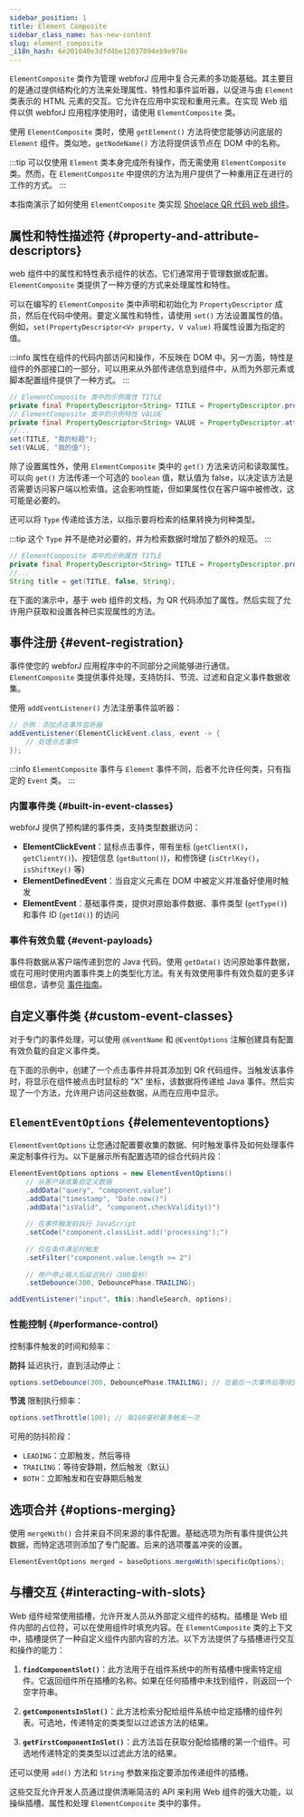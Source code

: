 ```yaml
---
sidebar_position: 1
title: Element Composite
sidebar_class_name: has-new-content
slug: element_composite
_i18n_hash: 6e201040e3dfd4be12037094eb9e978e
---
```

<DocChip chip='since' label='23.06' />
<JavadocLink type="foundation" location="com/webforj/component/element/ElementComposite" top='true'/>

`ElementComposite` 类作为管理 webforJ 应用中复合元素的多功能基础。其主要目的是通过提供结构化的方法来处理属性、特性和事件监听器，以促进与由 `Element` 类表示的 HTML 元素的交互。它允许在应用中实现和重用元素。在实现 Web 组件以供 webforJ 应用程序使用时，请使用 `ElementComposite` 类。

使用 `ElementComposite` 类时，使用 `getElement()` 方法将使您能够访问底层的 `Element` 组件。类似地，`getNodeName()` 方法将提供该节点在 DOM 中的名称。

:::tip
可以仅使用 `Element` 类本身完成所有操作，而无需使用 `ElementComposite` 类。然而，在 `ElementComposite` 中提供的方法为用户提供了一种重用正在进行的工作的方式。
:::

本指南演示了如何使用 `ElementComposite` 类实现 [Shoelace QR 代码 web 组件](https://shoelace.style/components/qr-code)。

<ComponentDemo 
path='/webforj/qrdemo?' 
javaE='https://raw.githubusercontent.com/webforj/webforj-documentation/refs/heads/main/src/main/java/com/webforj/samples/views/elementcomposite/QRDemoView.java'
height='175px'
/>

## 属性和特性描述符 {#property-and-attribute-descriptors}

web 组件中的属性和特性表示组件的状态。它们通常用于管理数据或配置。`ElementComposite` 类提供了一种方便的方式来处理属性和特性。

可以在编写的 `ElementComposite` 类中声明和初始化为 `PropertyDescriptor` 成员，然后在代码中使用。要定义属性和特性，请使用 `set()` 方法设置属性的值。例如，`set(PropertyDescriptor<V> property, V value)` 将属性设置为指定的值。

:::info
属性在组件的代码内部访问和操作，不反映在 DOM 中。另一方面，特性是组件的外部接口的一部分，可以用来从外部传递信息到组件中，从而为外部元素或脚本配置组件提供了一种方式。
:::

```java
// ElementComposite 类中的示例属性 TITLE
private final PropertyDescriptor<String> TITLE = PropertyDescriptor.property("title", "");
// ElementComposite 类中的示例特性 VALUE
private final PropertyDescriptor<String> VALUE = PropertyDescriptor.attribute("value", "");
//...
set(TITLE, "我的标题");
set(VALUE, "我的值");
```

除了设置属性外，使用 `ElementComposite` 类中的 `get()` 方法来访问和读取属性。可以向 `get()` 方法传递一个可选的 `boolean` 值，默认值为 false，以决定该方法是否需要访问客户端以检索值。这会影响性能，但如果属性仅在客户端中被修改，这可能是必要的。

还可以将 `Type` 传递给该方法，以指示要将检索的结果转换为何种类型。

:::tip
这个 `Type` 并不是绝对必要的，并为检索数据时增加了额外的规范。
:::

```java
// ElementComposite 类中的示例属性 TITLE
private final PropertyDescriptor<String> TITLE = PropertyDescriptor.property("title", "");
//...
String title = get(TITLE, false, String);
```

在下面的演示中，基于 web 组件的文档，为 QR 代码添加了属性。然后实现了允许用户获取和设置各种已实现属性的方法。

<ComponentDemo 
path='/webforj/qrproperties?' 
javaE='https://raw.githubusercontent.com/webforj/webforj-documentation/refs/heads/main/src/main/java/com/webforj/samples/views/elementcomposite/QRPropertiesView.java'
height='250px'
/>

## 事件注册 {#event-registration}

事件使您的 webforJ 应用程序中的不同部分之间能够进行通信。`ElementComposite` 类提供事件处理，支持防抖、节流、过滤和自定义事件数据收集。

使用 `addEventListener()` 方法注册事件监听器：

```java
// 示例：添加点击事件监听器
addEventListener(ElementClickEvent.class, event -> {
    // 处理点击事件
});
```

:::info
`ElementComposite` 事件与 `Element` 事件不同，后者不允许任何类，只有指定的 `Event` 类。
:::

### 内置事件类 {#built-in-event-classes}

webforJ 提供了预构建的事件类，支持类型数据访问：

- **ElementClickEvent**：鼠标点击事件，带有坐标 (`getClientX()`，`getClientY()`)、按钮信息 (`getButton()`)，和修饰键 (`isCtrlKey()`，`isShiftKey()` 等)
- **ElementDefinedEvent**：当自定义元素在 DOM 中被定义并准备好使用时触发
- **ElementEvent**：基础事件类，提供对原始事件数据、事件类型 (`getType()`) 和事件 ID (`getId()`) 的访问

### 事件有效负载 {#event-payloads}

事件将数据从客户端传递到您的 Java 代码。使用 `getData()` 访问原始事件数据，或在可用时使用内置事件类上的类型化方法。有关有效使用事件有效负载的更多详细信息，请参见 [事件指南](../building-ui/events)。

## 自定义事件类 {#custom-event-classes}

对于专门的事件处理，可以使用 `@EventName` 和 `@EventOptions` 注解创建具有配置有效负载的自定义事件类。

在下面的示例中，创建了一个点击事件并将其添加到 QR 代码组件。当触发该事件时，将显示在组件被点击时鼠标的 "X" 坐标，该数据将传递给 Java 事件。然后实现了一个方法，允许用户访问这些数据，从而在应用中显示。

<ComponentDemo 
path='/webforj/qrevent?' 
javaE='https://raw.githubusercontent.com/webforj/webforj-documentation/refs/heads/main/src/main/java/com/webforj/samples/views/elementcomposite/QREventView.java'
height='300px'
/>

## `ElementEventOptions` {#elementeventoptions}

`ElementEventOptions` 让您通过配置要收集的数据、何时触发事件及如何处理事件来定制事件行为。以下是展示所有配置选项的综合代码片段：

```java
ElementEventOptions options = new ElementEventOptions()
    // 从客户端收集自定义数据
    .addData("query", "component.value")
    .addData("timestamp", "Date.now()")
    .addData("isValid", "component.checkValidity()")
    
    // 在事件触发前执行 JavaScript
    .setCode("component.classList.add('processing');")
    
    // 仅在条件满足时触发
    .setFilter("component.value.length >= 2")
    
    // 用户停止输入后延迟执行（300毫秒）
    .setDebounce(300, DebouncePhase.TRAILING);

addEventListener("input", this::handleSearch, options);
```

### 性能控制 {#performance-control}

控制事件触发的时间和频率：

**防抖** 延迟执行，直到活动停止：

```java
options.setDebounce(300, DebouncePhase.TRAILING); // 在最后一次事件后等待300毫秒
```

**节流** 限制执行频率：

```java
options.setThrottle(100); // 每100毫秒最多触发一次
```

可用的防抖阶段：

- `LEADING`：立即触发，然后等待
- `TRAILING`：等待安静期，然后触发（默认）
- `BOTH`：立即触发和在安静期后触发

## 选项合并 {#options-merging}

使用 `mergeWith()` 合并来自不同来源的事件配置。基础选项为所有事件提供公共数据，而特定选项则添加了专门配置。后来的选项覆盖冲突的设置。

```java
ElementEventOptions merged = baseOptions.mergeWith(specificOptions);
```

## 与槽交互 {#interacting-with-slots}

Web 组件经常使用插槽，允许开发人员从外部定义组件的结构。插槽是 Web 组件内部的占位符，可以在使用组件时填充内容。在 `ElementComposite` 类的上下文中，插槽提供了一种自定义组件内部内容的方法。以下方法提供了与插槽进行交互和操作的能力：

1. **`findComponentSlot()`**：此方法用于在组件系统中的所有插槽中搜索特定组件。它返回组件所在插槽的名称。如果在任何插槽中未找到组件，则返回一个空字符串。

2. **`getComponentsInSlot()`**：此方法检索分配给组件系统中给定插槽的组件列表。可选地，传递特定的类类型以过滤该方法的结果。

3. **`getFirstComponentInSlot()`**：此方法旨在获取分配给插槽的第一个组件。可选地传递特定的类类型以过滤此方法的结果。

还可以使用 `add()` 方法和 `String` 参数来指定要添加传递组件的插槽。

这些交互允许开发人员通过提供清晰简洁的 API 来利用 Web 组件的强大功能，以操纵插槽、属性和处理 `ElementComposite` 类中的事件。
